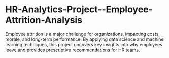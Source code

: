 # HR-Analytics-Project--Employee-Attrition-Analysis
Employee attrition is a major challenge for organizations, impacting costs, morale, and long-term performance. By applying data science and machine learning techniques, this project uncovers key insights into why employees leave and provides prescriptive recommendations for HR teams.
